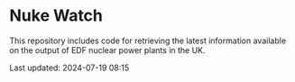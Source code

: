 # Nuke Watch

This repository includes code for retrieving the latest information available on the output of EDF nuclear power plants in the UK.

Last updated: 2024-07-19 08:15